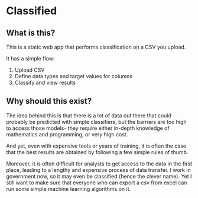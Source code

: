# Classified

## What is this?
This is a static web app that performs classification on a CSV you upload.

It has a simple flow:
1. Upload CSV 
2. Define data types and target values for columns
3. Classify and view results

## Why should this exist?

The idea behind this is that there is a lot of data out there that could 
probably be predicted with simple classifiers, but the barriers are too 
high to access those models- they require either in-depth knowledge of 
mathematics and programming, or very high cost. 

And yet, even with expensive tools or years of training, it is often the 
case that the best results are obtained by following a few simple rules 
of thumb. 

Moreover, it is often difficult for analysts to get access to the data in
the first place, leading to a lengthy and expensive process of data transfer.
I work in government now, so it may even be classified (hence the clever name).
Yet I still want to make sure that everyone who can export a csv from excel 
can run some simple machine learning algorithms on it. 
